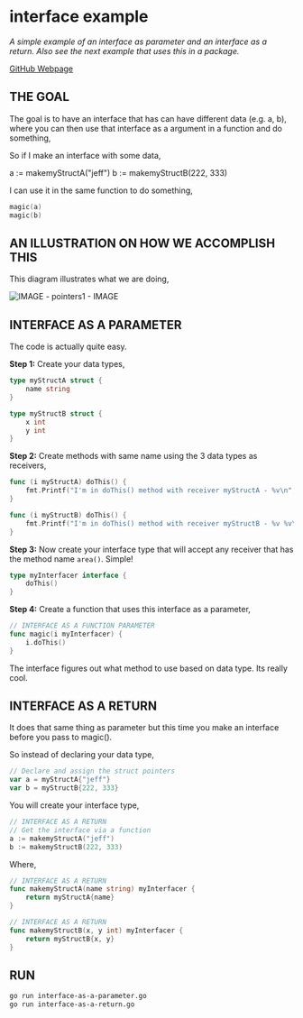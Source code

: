 # interface example

_A simple example of an interface as parameter and an interface as a return.
Also see the next example that uses this in a package._

[GitHub Webpage](https://jeffdecola.github.io/my-go-examples/)

## THE GOAL

The goal is to have an interface that has can have
different data (e.g. a, b), where you can then use that interface
as a argument in a function and do something,

So if I make an interface with some data,

a := makemyStructA("jeff")
b := makemyStructB(222, 333)

I can use it in the same function to do something,

```go
magic(a)
magic(b)
```

## AN ILLUSTRATION ON HOW WE ACCOMPLISH THIS

This diagram illustrates what we are doing,

![IMAGE - pointers1 - IMAGE](../../../docs/pics/basic-syntax/interface-example.jpg)

## INTERFACE AS A PARAMETER

The code is actually quite easy.

**Step 1:** Create your data types,

```go
type myStructA struct {
    name string
}

type myStructB struct {
    x int
    y int
}
```

**Step 2:** Create methods with same name using the 3 data types as receivers,

```go
func (i myStructA) doThis() {
    fmt.Printf("I'm in doThis() method with receiver myStructA - %v\n", i.name)
}

func (i myStructB) doThis() {
    fmt.Printf("I'm in doThis() method with receiver myStructB - %v %v\n", i.x, i.y)
}
```

**Step 3:** Now create your interface type that will accept any receiver that has
the method name `area()`.  Simple!

```go
type myInterfacer interface {
    doThis()
}
```

**Step 4:** Create a function that uses this interface as a parameter,

```go
// INTERFACE AS A FUNCTION PARAMETER
func magic(i myInterfacer) {
    i.doThis()
}
```

The interface figures out what method to use based on data type.
Its really cool.

## INTERFACE AS A RETURN

It does that same thing as parameter but this time you make an
interface before you pass to magic().

So instead of declaring your data type,

```go
// Declare and assign the struct pointers
var a = myStructA{"jeff"}
var b = myStructB{222, 333}
```

You will create your interface type,

```go
// INTERFACE AS A RETURN
// Get the interface via a function
a := makemyStructA("jeff")
b := makemyStructB(222, 333)
```

Where,

```go
// INTERFACE AS A RETURN
func makemyStructA(name string) myInterfacer {
    return myStructA{name}
}

// INTERFACE AS A RETURN
func makemyStructB(x, y int) myInterfacer {
    return myStructB{x, y}
}
```

## RUN

```bash
go run interface-as-a-parameter.go
go run interface-as-a-return.go
```
